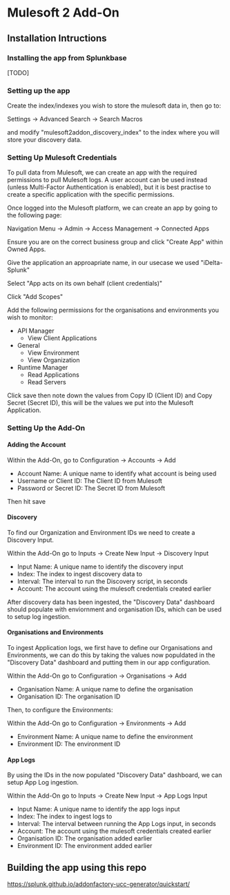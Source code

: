 # Mulesoft 2 Add-On

## Installation Intructions
### Installing the app from Splunkbase
[TODO]

### Setting up the app
Create the index/indexes you wish to store the mulesoft data in, then go to:

Settings -> Advanced Search -> Search Macros

and modify "mulesoft2addon_discovery_index" to the index where you will store your discovery data.

### Setting Up Mulesoft Credentials
To pull data from Mulesoft, we can create an app with the required permissions to pull Mulesoft logs. A user account can be used instead (unless Multi-Factor Authentication is enabled), but it is best practise to create a specific application with the specific permissions.

Once logged into the Mulesoft platform, we can create an app by going to the following page:

Navigation Menu -> Admin -> Access Management -> Connected Apps

Ensure you are on the correct business group and click "Create App" within Owned Apps.

Give the application an approapriate name, in our usecase we used "iDelta-Splunk"

Select "App acts on its own behalf (client credentials)"

Click "Add Scopes"

Add the following permissions for the organisations and environments you wish to monitor:
 - API Manager
    - View Client Applications
 - General
    - View Environment
    - View Organization
 - Runtime Manager
    - Read Applications
    - Read Servers

Click save then note down the values from Copy ID (Client ID) and Copy Secret (Secret ID), this will be the values we put into the Mulesoft Application.

### Setting Up the Add-On
#### Adding the Account
Within the Add-On, go to Configuration -> Accounts -> Add

 - Account Name: A unique name to identify what account is being used
 - Username or Client ID:  The Client ID from Mulesoft
 - Password or Secret ID:  The Secret ID from Mulesoft

Then hit save

#### Discovery

To find our Organization and Environment IDs we need to create a Discovery Input.

Within the Add-On go to Inputs -> Create New Input -> Discovery Input

 - Input Name: A unique name to identify the discovery input
 - Index: The index to ingest discovery data to
 - Interval: The interval to run the Discovery script, in seconds
 - Account: The account using the mulesoft credentials created earlier

After discovery data has been ingested, the "Discovery Data" dashboard should populate with enviornment and organisation IDs, which can be used to setup log ingestion.

#### Organisations and Environments
To ingest Application logs, we first have to define our Organisations and Environments, we can do this by taking the values now populdated in the "Discovery Data" dashboard and putting them in our app configuration.

Within the Add-On go to Configuration -> Organisations -> Add

 - Organisation Name: A unique name to define the organisation
 - Organisation ID: The organisation ID

Then, to configure the Environments:

Within the Add-On go to Configuration -> Environments -> Add

 - Environment Name: A unique name to define the environment
 - Environment ID: The environment ID

#### App Logs
By using the IDs in the now populated "Discovery Data" dashboard, we can setup App Log ingestion.

Within the Add-On go to Inputs -> Create New Input -> App Logs Input

 - Input Name: A unique name to identify the app logs input
 - Index: The index to ingest logs to
 - Interval: The interval between running the App Logs input, in seconds
 - Account: The account using the mulesoft credentials created earlier
 - Organisation ID: The organisation added earlier
 - Environment ID: The environment added earlier

## Building the app using this repo
https://splunk.github.io/addonfactory-ucc-generator/quickstart/